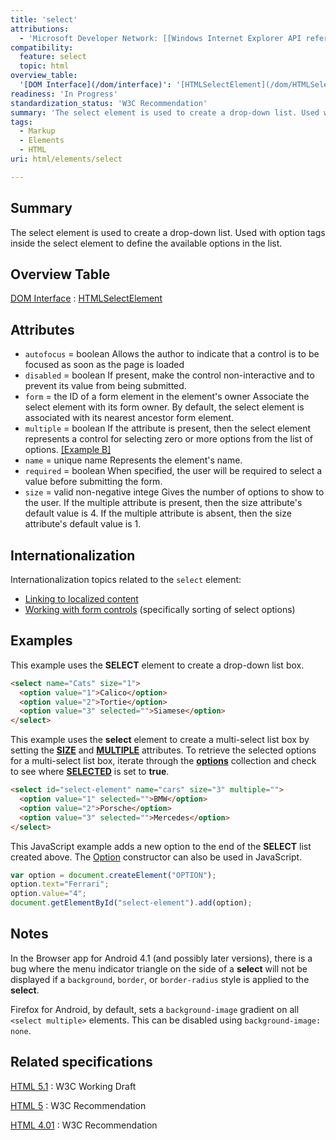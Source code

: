 ```yaml
---
title: 'select'
attributions:
  - 'Microsoft Developer Network: [[Windows Internet Explorer API reference](http://msdn.microsoft.com/en-us/library/ie/hh828809%28v=vs.85%29.aspx) Article]'
compatibility:
  feature: select
  topic: html
overview_table:
  '[DOM Interface](/dom/interface)': '[HTMLSelectElement](/dom/HTMLSelectElement)'
readiness: 'In Progress'
standardization_status: 'W3C Recommendation'
summary: 'The select element is used to create a drop-down list. Used with option tags inside the select element to define the available options in the list.'
tags:
  - Markup
  - Elements
  - HTML
uri: html/elements/select

---
```

## Summary

The select element is used to create a drop-down list. Used with option tags inside the select element to define the available options in the list.

## Overview Table

[DOM Interface](/dom/interface)
:   [HTMLSelectElement](/dom/HTMLSelectElement)

## Attributes

-   `autofocus` = boolean
    Allows the author to indicate that a control is to be focused as soon as the page is loaded
-   `disabled` = boolean
    If present, make the control non-interactive and to prevent its value from being submitted.
-   `form` = the ID of a form element in the element's owner
    Associate the select element with its form owner.
    By default, the select element is associated with its nearest ancestor form element.
-   `multiple` = boolean
    If the attribute is present, then the select element represents a control for selecting zero or more options from the list of options. [[Example B]](#Example_B)
-   `name` = unique name
    Represents the element's name.
-   `required` = boolean
    When specified, the user will be required to select a value before submitting the form.
-   `size` = valid non-negative intege
    Gives the number of options to show to the user.
    If the multiple attribute is present, then the size attribute's default value is 4. If the multiple attribute is absent, then the size attribute's default value is 1.

## Internationalization

Internationalization topics related to the `select` element:

-   [Linking to localized content](http://www.w3.org/International/techniques/authoring-html#linkloc)
-   [Working with form controls](http://www.w3.org/International/techniques/authoring-html#formcontrols) (specifically sorting of select options)

## Examples

This example uses the **SELECT** element to create a drop-down list box.

``` html
<select name="Cats" size="1">
  <option value="1">Calico</option>
  <option value="2">Tortie</option>
  <option value="3" selected="">Siamese</option>
</select>
```

This example uses the **select** element to create a multi-select list box by setting the [**SIZE**](/html/attributes/size_(control)) and [**MULTIPLE**](/html/attributes/multiple) attributes. To retrieve the selected options for a multi-select list box, iterate through the [**options**](/dom/HTMLElement/options) collection and check to see where [**SELECTED**](/html/attributes/selected) is set to **true**.

``` html
<select id="select-element" name="cars" size="3" multiple="">
  <option value="1" selected="">BMW</option>
  <option value="2">Porsche</option>
  <option value="3" selected="">Mercedes</option>
</select>
```

This JavaScript example adds a new option to the end of the **SELECT** list created above. The [Option](/dom/Option) constructor can also be used in JavaScript.

``` js
var option = document.createElement("OPTION");
option.text="Ferrari";
option.value="4";
document.getElementById("select-element").add(option);
```

## Notes

In the Browser app for Android 4.1 (and possibly later versions), there is a bug where the menu indicator triangle on the side of a **select** will not be displayed if a `background`, `border`, or `border-radius` style is applied to the **select**.

Firefox for Android, by default, sets a `background-image` gradient on all `<select multiple>` elements. This can be disabled using `background-image: none`.

## Related specifications

[HTML 5.1](http://www.w3.org/TR/html51/forms.html#the-select-element)
:   W3C Working Draft

[HTML 5](http://www.w3.org/TR/html5/forms.html#the-select-element)
:   W3C Recommendation

[HTML 4.01](http://www.w3.org/TR/html401/interact/forms.html#edef-SELECT)
:   W3C Recommendation
